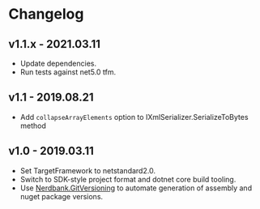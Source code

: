 # Changelog

## v1.1.x - 2021.03.11
- Update dependencies.
- Run tests against net5.0 tfm.

## v1.1 - 2019.08.21
- Add `collapseArrayElements` option to IXmlSerializer.SerializeToBytes method

## v1.0 - 2019.03.11
- Set TargetFramework to netstandard2.0.
- Switch to SDK-style project format and dotnet core build tooling.
- Use [Nerdbank.GitVersioning](https://github.com/AArnott/Nerdbank.GitVersioning) to automate generation of assembly 
  and nuget package versions.
